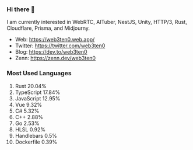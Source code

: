 ### Hi there 👋

I am currently interested in WebRTC, AITuber, NestJS, Unity, HTTP/3, Rust, Cloudflare, Prisma, and Midjourny. 

- Web: https://web3ten0.web.app/
- Twitter: https://twitter.com/web3ten0
- Blog: https://dev.to/web3ten0
- Zenn: https://zenn.dev/web3ten0

### Most Used Languages 

1. Rust 20.04%
2. TypeScript 17.84%
3. JavaScript 12.95%
4. Vue 9.32%
5. C# 5.32%
6. C++ 2.88%
7. Go 2.53%
8. HLSL 0.92%
9. Handlebars 0.5%
10. Dockerfile 0.39%
